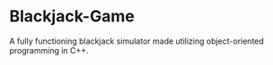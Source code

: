 # Blackjack-Game
A fully functioning blackjack simulator made utilizing object-oriented programming in C++.
